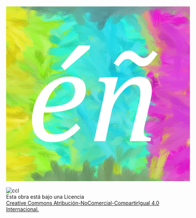 


![logo](/a/logo_.png)

![ccl](https://licensebuttons.net/l/by-nc-sa/4.0/88x31.png)  
Esta obra está bajo una Licencia  
[Creative Commons Atribución-NoComercial-CompartirIgual 4.0 Internacional.](http://creativecommons.org/licenses/by-nc-sa/4.0/)
